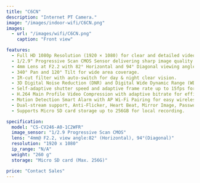 ```yaml
---
title: "C6CN"
description: "Internet PT Camera."
image: "/images/indoor-wifi/C6CN.png"
images:
  - url: "/images/wifi/C6CN.png"
    caption: "Front view"

features:
  - Full HD 1080p Resolution (1920 × 1080) for clear and detailed video.  
  - 1/2.9" Progressive Scan CMOS Sensor delivering sharp image quality.  
  - 4mm Lens at F2.2 with 82° Horizontal and 94° Diagonal viewing angles.  
  - 340° Pan and 120° Tilt for wide area coverage.  
  - IR-cut filter with auto-switch for day & night clear vision. 
  - 3D Digital Noise Reduction (DNR) and Digital Wide Dynamic Range (WDR) for improved image clarity in challenging lighting.  
  - Self-adaptive shutter speed and adaptive frame rate up to 15fps for smooth video transmission.  
  - H.264 Main Profile Video Compression with adaptive bitrate for efficient streaming and storage.  
  - Motion Detection Smart Alarm with AP Wi-Fi Pairing for easy wireless setup.  
  - Dual-stream support, Anti-Flicker, Heart Beat, Mirror Image, Password Protection, and Watermark features for enhanced security and usability.  
  - Supports Micro SD card storage up to 256GB for local recording.  

specification:
  model: "CS-CV246-A0-1C2WFR"
  image_sensor: "1/2.9 Progressive Scan CMOS"
  lens: "4mm@ F2.2, view angle:82° (Horizontal), 94°(Diagonal)"
  resolution: "1920 x 1080"
  ip_range: "N/A"
  weight: "260 g"
  storage: "Micro SD card (Max. 256G)"

price: "Contact Sales"
---
```

